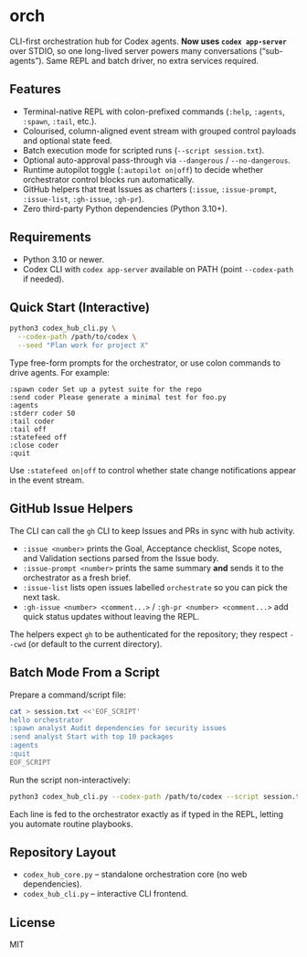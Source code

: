 # orch

CLI-first orchestration hub for Codex agents. **Now uses `codex app-server`** over STDIO,
so one long-lived server powers many conversations (“sub-agents”). Same REPL and batch driver,
no extra services required.

## Features

- Terminal-native REPL with colon-prefixed commands (`:help`, `:agents`, `:spawn`, `:tail`, etc.).
- Colourised, column-aligned event stream with grouped control payloads and optional state feed.
- Batch execution mode for scripted runs (`--script session.txt`).
- Optional auto-approval pass-through via `--dangerous` / `--no-dangerous`.
- Runtime autopilot toggle (`:autopilot on|off`) to decide whether orchestrator control blocks run automatically.
- GitHub helpers that treat Issues as charters (`:issue`, `:issue-prompt`, `:issue-list`, `:gh-issue`, `:gh-pr`).
- Zero third-party Python dependencies (Python 3.10+).

## Requirements

- Python 3.10 or newer.
- Codex CLI with `codex app-server` available on PATH (point `--codex-path` if needed).

## Quick Start (Interactive)

```bash
python3 codex_hub_cli.py \
  --codex-path /path/to/codex \
  --seed "Plan work for project X"
```

Type free-form prompts for the orchestrator, or use colon commands to drive agents. For example:

```
:spawn coder Set up a pytest suite for the repo
:send coder Please generate a minimal test for foo.py
:agents
:stderr coder 50
:tail coder
:tail off
:statefeed off
:close coder
:quit
```

Use `:statefeed on|off` to control whether state change notifications appear in the event stream.

## GitHub Issue Helpers

The CLI can call the `gh` CLI to keep Issues and PRs in sync with hub activity.

- `:issue <number>` prints the Goal, Acceptance checklist, Scope notes, and Validation sections parsed from the Issue body.
- `:issue-prompt <number>` prints the same summary **and** sends it to the orchestrator as a fresh brief.
- `:issue-list` lists open issues labelled `orchestrate` so you can pick the next task.
- `:gh-issue <number> <comment...>` / `:gh-pr <number> <comment...>` add quick status updates without leaving the REPL.

The helpers expect `gh` to be authenticated for the repository; they respect `--cwd` (or default to the current directory).

## Batch Mode From a Script

Prepare a command/script file:

```bash
cat > session.txt <<'EOF_SCRIPT'
hello orchestrator
:spawn analyst Audit dependencies for security issues
:send analyst Start with top 10 packages
:agents
:quit
EOF_SCRIPT
```

Run the script non-interactively:

```bash
python3 codex_hub_cli.py --codex-path /path/to/codex --script session.txt
```

Each line is fed to the orchestrator exactly as if typed in the REPL, letting you automate routine playbooks.

## Repository Layout

- `codex_hub_core.py` – standalone orchestration core (no web dependencies).
- `codex_hub_cli.py` – interactive CLI frontend.

## License

MIT
